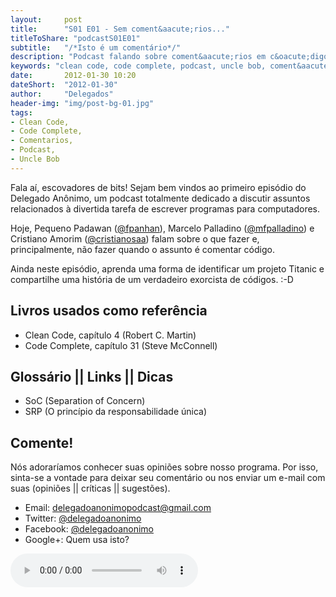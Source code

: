 ```yaml
---
layout:     post
title:      "S01 E01 - Sem coment&aacute;rios..."
titleToShare: "podcastS01E01"
subtitle:   "/*Isto é um comentário*/"
description: "Podcast falando sobre coment&aacute;rios em c&oacute;digo fonte"
keywords: "clean code, code complete, podcast, uncle bob, coment&aacute;rios, c&oacute;digo fonte"
date:       2012-01-30 10:20
dateShort:  "2012-01-30"
author:     "Delegados"
header-img: "img/post-bg-01.jpg"
tags:
- Clean Code,
- Code Complete,
- Comentarios,
- Podcast,
- Uncle Bob
---
```



<p>
    Fala a&iacute;, escovadores de bits! Sejam bem vindos ao primeiro epis&oacute;dio do Delegado An&ocirc;nimo, um podcast totalmente dedicado a discutir assuntos relacionados &agrave; divertida tarefa de escrever programas para computadores.
</p>
<p>
    Hoje, Pequeno Padawan (<a href="http://www.twitter.com/fpanhan">@fpanhan</a>), Marcelo Palladino (<a href="http://www.twitter.com/mfpalladino">@mfpalladino</a>) e Cristiano Amorim (<a href="http://www.twitter.com/cristianosaa">@cristianosaa</a>) falam sobre o que fazer e,
    principalmente, n&atilde;o fazer quando o assunto &eacute; comentar c&oacute;digo.
</p>
<p>
    Ainda neste epis&oacute;dio, aprenda uma forma de identificar um projeto Titanic e compartilhe uma hist&oacute;ria de
    um verdadeiro exorcista de c&oacute;digos. :-D 
</p>

<h2 class="section-heading">Livros usados como refer&ecirc;ncia</h2>

<ul>
    <li>Clean Code, cap&iacute;tulo 4 (Robert C. Martin)</li>
    <li>Code Complete, cap&iacute;tulo 31 (Steve McConnell) </li>
</ul>

<h2 class="section-heading">Gloss&aacute;rio || Links || Dicas</h2>

<ul>
    <li>SoC (Separation of Concern)</li>
    <li>SRP (O princ&iacute;pio da responsabilidade &uacute;nica)</li>
</ul>

<h2 class="section-heading">Comente!</h2>

<p>
    N&oacute;s adorar&iacute;amos conhecer suas opini&otilde;es sobre nosso programa. Por isso, sinta-se a vontade para deixar seu coment&aacute;rio ou nos enviar um e-mail com suas (opini&otilde;es || cr&iacute;ticas || sugest&otilde;es).
</p>

<ul>
    <li>Email: <a href="mailto:delegadoanonimopodcast@gmail.com">delegadoanonimopodcast@gmail.com</a></li>
    <li>Twitter: <a href="http://www.twitter.com/delegadoanonimo">@delegadoanonimo</a></li>
    <li>Facebook: <a href="http://www.facebook.com/delegadoanonimo">@delegadoanonimo</a></li>
    <li>Google+: Quem usa isto?</li>
</ul>

<p>
    <audio controls>
      <source src="http://media.blubrry.com/delegadoanonimo/www.archive.org/download/DelegadoAnnimoS01e01-SemComentrios/01DelegadoAnonimoS01E01-Semcomentarios.mp3" type="audio/mpeg">
      Aparentemente seu browser n&atilde;o suporta &aacute;udio.
    </audio>
</p>

